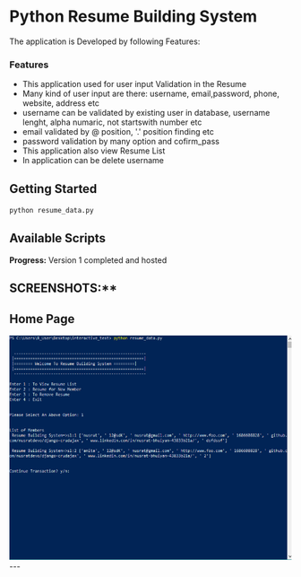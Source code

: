 # Python Resume Building System
The application is Developed by following Features:

### Features
* This application used for user input Validation in the Resume
* Many kind of user input are there: username, email,password, phone, website, address etc
* username can be validated by existing user in database, username lenght, alpha numaric, not startswith number etc
* email validated by @ position, '.' position finding etc
* password validation by many option and cofirm_pass
* This application also view Resume List
* In application  can be delete username
 

## Getting Started

```bash
python resume_data.py
```



## Available Scripts
**Progress:**
Version 1 completed and hosted

## SCREENSHOTS:**


<h2>Home Page</h2>
<img src="https://github.com/nusratdevo/interactive_test/blob/main/screen/screen01.PNG" height="400">
---


